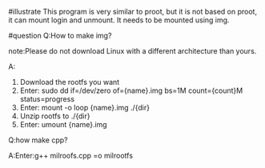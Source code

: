 #illustrate
This program is very similar to proot, but it is not based on proot, it can mount login and unmount.
It needs to be mounted using img.



#question
Q:How to make img?


note:Please do not download Linux with a different architecture than yours.


A:


1. Download the rootfs you want
2. Enter: sudo dd if=/dev/zero of={name}.img bs=1M count={count}M status=progress
3. Enter: mount -o loop {name}.img ./{dir}
4. Unzip rootfs to ./{dir}
5. Enter: umount {name}.img



Q:how make cpp?


A:Enter:g++ milroofs.cpp =o milrootfs
